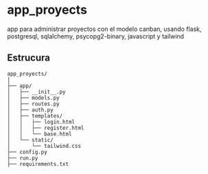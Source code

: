 # app_proyects
app para administrar proyectos con el modelo canban, usando  flask, postgresql, sqlalchemy, psycopg2-binary, javascript y tailwind

## Estrucura
```
app_proyects/
│
├── app/
│   ├── __init__.py
│   ├── models.py
│   ├── routes.py
│   ├── auth.py
│   ├── templates/
│   │   ├── login.html
│   │   ├── register.html
│   │   └── base.html
│   └── static/
│       └── tailwind.css
├── config.py
├── run.py
├── requirements.txt

```
